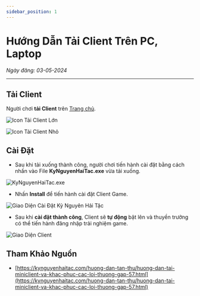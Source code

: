 ```yaml
---
sidebar_position: 1
---
```


# Hướng Dẫn Tải Client Trên PC, Laptop

*Ngày đăng: 03-05-2024*

<hr/>

## Tải Client

Người chơi **tải Client** trên [Trang chủ](https://kynguyenhaitac.com/).

<div className="text--center">

![Icon Tải Client Lớn](https://static.kynguyenhaitac.com//files/uploads/files/2021/HD/Screenshot_1(180).png)

![Icon Tải Client Nhỏ](https://static.kynguyenhaitac.com//files/uploads/files/2020/EV/2(11).png)
</div>

## Cài Đặt

- Sau khi tải xuống thành công, người chơi tiến hành cài đặt bằng cách nhấn vào File **KyNguyenHaiTac.exe** vừa tải xuống.

<div className="text--center">

![KyNguyenHaiTac.exe](https://static.kynguyenhaitac.com//files/uploads/files/image-20230419091337-1.png)
</div>

- Nhấn **Install** để tiến hành cài đặt Client Game.

<div className="text--center">

![Giao Diện Cài Đặt Kỷ Nguyên Hải Tặc](https://static.kynguyenhaitac.com//files/uploads/files/image-20230419091426-2.png)
</div>

- Sau khi **cài đặt thành công**, Client sẽ **tự động** bật lên và thuyền trưởng có thể tiến hành đăng nhập trải nghiệm game.

<div className="text--center">

![Giao Diện Client](https://static.kynguyenhaitac.com//files/uploads/files/2021/HD/photo_2023-04-18_16-37-48.jpg)
</div>

## Tham Khảo Nguồn

- [https://kynguyenhaitac.com/huong-dan-tan-thu/huong-dan-tai-miniclient-va-khac-phuc-cac-loi-thuong-gap-57.html](https://kynguyenhaitac.com/huong-dan-tan-thu/huong-dan-tai-miniclient-va-khac-phuc-cac-loi-thuong-gap-57.html)
